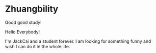 # Zhuangbility
Good good study!

Hello Everybody!

I'm JackCai and a student forever. I am looking for something funny and wish I can do it in the whole life.

